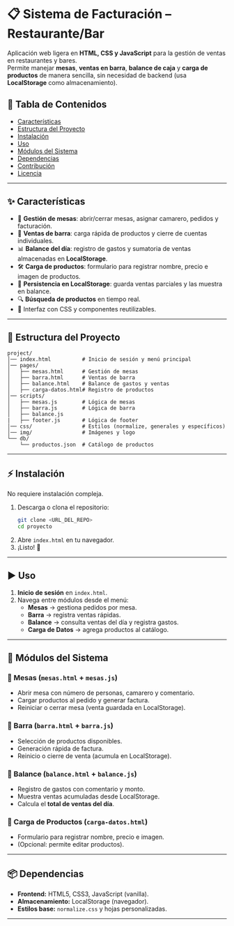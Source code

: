 # 📋 Sistema de Facturación – Restaurante/Bar

Aplicación web ligera en **HTML, CSS y JavaScript** para la gestión de ventas en restaurantes y bares.  
Permite manejar **mesas**, **ventas en barra**, **balance de caja** y **carga de productos** de manera sencilla, sin necesidad de backend (usa **LocalStorage** como almacenamiento).  

## 📑 Tabla de Contenidos
- [Características](#características)  
- [Estructura del Proyecto](#estructura-del-proyecto)  
- [Instalación](#instalación)  
- [Uso](#uso)  
- [Módulos del Sistema](#módulos-del-sistema)  
- [Dependencias](#dependencias)  
- [Contribución](#contribución)  
- [Licencia](#licencia)  

---

## ✨ Características
- 📌 **Gestión de mesas**: abrir/cerrar mesas, asignar camarero, pedidos y facturación.  
- 🍹 **Ventas de barra**: carga rápida de productos y cierre de cuentas individuales.  
- 📊 **Balance del día**: registro de gastos y sumatoria de ventas almacenadas en **LocalStorage**.  
- 🛠 **Carga de productos**: formulario para registrar nombre, precio e imagen de productos.  
- 💾 **Persistencia en LocalStorage**: guarda ventas parciales y las muestra en balance.  
- 🔍 **Búsqueda de productos** en tiempo real.  
- 🎨 Interfaz con CSS y componentes reutilizables.  

---

## 📂 Estructura del Proyecto
```
project/
│── index.html          # Inicio de sesión y menú principal
│── pages/
│   ├── mesas.html      # Gestión de mesas
│   ├── barra.html      # Ventas de barra
│   ├── balance.html    # Balance de gastos y ventas
│   ├── carga-datos.html# Registro de productos
│── scripts/
│   ├── mesas.js        # Lógica de mesas
│   ├── barra.js        # Lógica de barra
│   ├── balance.js
|   ├── footer.js       # Lógica de footer
│── css/                # Estilos (normalize, generales y específicos)
│── img/                # Imágenes y logo
└── db/
    └── productos.json  # Catálogo de productos
```

---

## ⚡ Instalación
No requiere instalación compleja.  
1. Descarga o clona el repositorio:  
   ```bash
   git clone <URL_DEL_REPO>
   cd proyecto
   ```
2. Abre `index.html` en tu navegador.  
3. ¡Listo! 🚀

---

## ▶️ Uso
1. **Inicio de sesión** en `index.html`.  
2. Navega entre módulos desde el menú:  
   - **Mesas** → gestiona pedidos por mesa.  
   - **Barra** → registra ventas rápidas.  
   - **Balance** → consulta ventas del día y registra gastos.  
   - **Carga de Datos** → agrega productos al catálogo.  

---

## 🧩 Módulos del Sistema
### 🔹 Mesas (`mesas.html` + `mesas.js`)
- Abrir mesa con número de personas, camarero y comentario.  
- Cargar productos al pedido y generar factura.  
- Reiniciar o cerrar mesa (venta guardada en LocalStorage).  

### 🔹 Barra (`barra.html` + `barra.js`)
- Selección de productos disponibles.  
- Generación rápida de factura.  
- Reinicio o cierre de venta (acumula en LocalStorage).  

### 🔹 Balance (`balance.html` + `balance.js`)
- Registro de gastos con comentario y monto.  
- Muestra ventas acumuladas desde LocalStorage.  
- Calcula el **total de ventas del día**.  

### 🔹 Carga de Productos (`carga-datos.html`)
- Formulario para registrar nombre, precio e imagen.  
- (Opcional: permite editar productos).  

---

## 📦 Dependencias
- **Frontend:** HTML5, CSS3, JavaScript (vanilla).  
- **Almacenamiento:** LocalStorage (navegador).  
- **Estilos base:** `normalize.css` y hojas personalizadas.  

---
 


